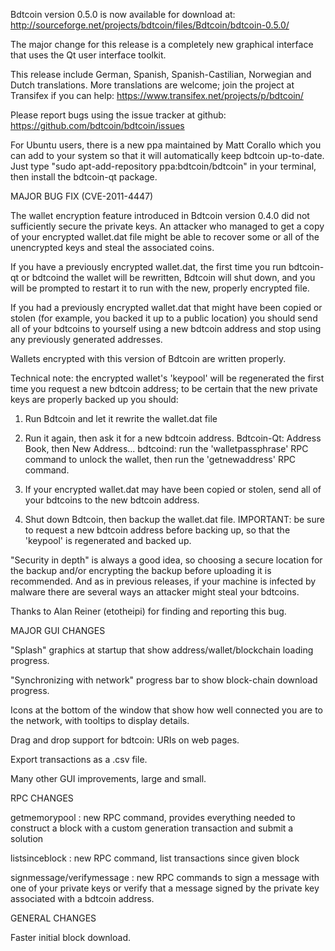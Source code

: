 Bdtcoin version 0.5.0 is now available for download at:
http://sourceforge.net/projects/bdtcoin/files/Bdtcoin/bdtcoin-0.5.0/

The major change for this release is a completely new graphical interface that uses the Qt user interface toolkit.

This release include German, Spanish, Spanish-Castilian, Norwegian and Dutch translations. More translations are welcome; join the project at Transifex if you can help:
https://www.transifex.net/projects/p/bdtcoin/

Please report bugs using the issue tracker at github:
https://github.com/bdtcoin/bdtcoin/issues

For Ubuntu users, there is a new ppa maintained by Matt Corallo which you can add to your system so that it will automatically keep bdtcoin up-to-date.  Just type "sudo apt-add-repository ppa:bdtcoin/bdtcoin" in your terminal, then install the bdtcoin-qt package.

MAJOR BUG FIX  (CVE-2011-4447)

The wallet encryption feature introduced in Bdtcoin version 0.4.0 did not sufficiently secure the private keys. An attacker who
managed to get a copy of your encrypted wallet.dat file might be able to recover some or all of the unencrypted keys and steal the
associated coins.

If you have a previously encrypted wallet.dat, the first time you run bdtcoin-qt or bdtcoind the wallet will be rewritten, Bdtcoin will
shut down, and you will be prompted to restart it to run with the new, properly encrypted file.

If you had a previously encrypted wallet.dat that might have been copied or stolen (for example, you backed it up to a public
location) you should send all of your bdtcoins to yourself using a new bdtcoin address and stop using any previously generated addresses.

Wallets encrypted with this version of Bdtcoin are written properly.

Technical note: the encrypted wallet's 'keypool' will be regenerated the first time you request a new bdtcoin address; to be certain that the
new private keys are properly backed up you should:

1. Run Bdtcoin and let it rewrite the wallet.dat file

2. Run it again, then ask it for a new bdtcoin address.
Bdtcoin-Qt: Address Book, then New Address...
bdtcoind: run the 'walletpassphrase' RPC command to unlock the wallet,  then run the 'getnewaddress' RPC command.

3. If your encrypted wallet.dat may have been copied or stolen, send  all of your bdtcoins to the new bdtcoin address.

4. Shut down Bdtcoin, then backup the wallet.dat file.
IMPORTANT: be sure to request a new bdtcoin address before backing up, so that the 'keypool' is regenerated and backed up.

"Security in depth" is always a good idea, so choosing a secure location for the backup and/or encrypting the backup before uploading it is recommended. And as in previous releases, if your machine is infected by malware there are several ways an attacker might steal your bdtcoins.

Thanks to Alan Reiner (etotheipi) for finding and reporting this bug.

MAJOR GUI CHANGES

"Splash" graphics at startup that show address/wallet/blockchain loading progress.

"Synchronizing with network" progress bar to show block-chain download progress.

Icons at the bottom of the window that show how well connected you are to the network, with tooltips to display details.

Drag and drop support for bdtcoin: URIs on web pages.

Export transactions as a .csv file.

Many other GUI improvements, large and small.

RPC CHANGES

getmemorypool : new RPC command, provides everything needed to construct a block with a custom generation transaction and submit a solution

listsinceblock : new RPC command, list transactions since given block

signmessage/verifymessage : new RPC commands to sign a message with one of your private keys or verify that a message signed by the private key associated with a bdtcoin address.

GENERAL CHANGES

Faster initial block download.
